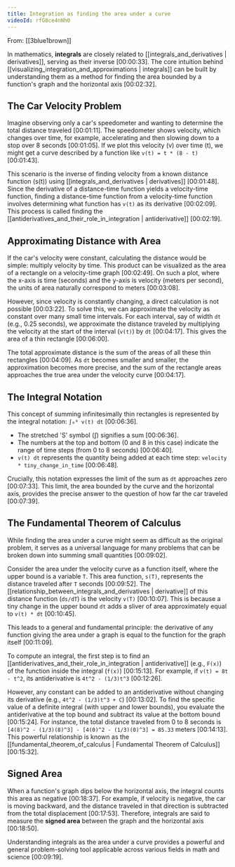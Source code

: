 ```yaml
---
title: Integration as finding the area under a curve
videoId: rfG8ce4nNh0
---
```


From: [[3blue1brown]] <br/> 

In mathematics, **integrals** are closely related to [[integrals_and_derivatives | derivatives]], serving as their inverse <a class="yt-timestamp" data-t="00:00:33">[00:00:33]</a>. The core intuition behind [[visualizing_integration_and_approximations | integrals]] can be built by understanding them as a method for finding the area bounded by a function's graph and the horizontal axis <a class="yt-timestamp" data-t="00:02:32">[00:02:32]</a>.

## The Car Velocity Problem

Imagine observing only a car's speedometer and wanting to determine the total distance traveled <a class="yt-timestamp" data-t="00:01:11">[00:01:11]</a>. The speedometer shows velocity, which changes over time, for example, accelerating and then slowing down to a stop over 8 seconds <a class="yt-timestamp" data-t="00:01:05">[00:01:05]</a>. If we plot this velocity (v) over time (t), we might get a curve described by a function like `v(t) = t * (8 - t)` <a class="yt-timestamp" data-t="00:01:43">[00:01:43]</a>.

This scenario is the inverse of finding velocity from a known distance function (s(t)) using [[integrals_and_derivatives | derivatives]] <a class="yt-timestamp" data-t="00:01:48">[00:01:48]</a>. Since the derivative of a distance-time function yields a velocity-time function, finding a distance-time function from a velocity-time function involves determining what function has `v(t)` as its derivative <a class="yt-timestamp" data-t="00:02:09">[00:02:09]</a>. This process is called finding the [[antiderivatives_and_their_role_in_integration | antiderivative]] <a class="yt-timestamp" data-t="00:02:19">[00:02:19]</a>.

## Approximating Distance with Area

If the car's velocity were constant, calculating the distance would be simple: multiply velocity by time. This product can be visualized as the area of a rectangle on a velocity-time graph <a class="yt-timestamp" data-t="00:02:49">[00:02:49]</a>. On such a plot, where the x-axis is time (seconds) and the y-axis is velocity (meters per second), the units of area naturally correspond to meters <a class="yt-timestamp" data-t="00:03:08">[00:03:08]</a>.

However, since velocity is constantly changing, a direct calculation is not possible <a class="yt-timestamp" data-t="00:03:22">[00:03:22]</a>. To solve this, we can approximate the velocity as constant over many small time intervals. For each interval, say of width `dt` (e.g., 0.25 seconds), we approximate the distance traveled by multiplying the velocity at the start of the interval (`v(t)`) by `dt` <a class="yt-timestamp" data-t="00:04:17">[00:04:17]</a>. This gives the area of a thin rectangle <a class="yt-timestamp" data-t="00:06:00">[00:06:00]</a>.

The total approximate distance is the sum of the areas of all these thin rectangles <a class="yt-timestamp" data-t="00:04:09">[00:04:09]</a>. As `dt` becomes smaller and smaller, the approximation becomes more precise, and the sum of the rectangle areas approaches the true area under the velocity curve <a class="yt-timestamp" data-t="00:04:17">[00:04:17]</a>.

## The Integral Notation

This concept of summing infinitesimally thin rectangles is represented by the integral notation:
`∫₀⁸ v(t) dt` <a class="yt-timestamp" data-t="00:06:36">[00:06:36]</a>.

*   The stretched 'S' symbol (∫) signifies a sum <a class="yt-timestamp" data-t="00:06:36">[00:06:36]</a>.
*   The numbers at the top and bottom (0 and 8 in this case) indicate the range of time steps (from 0 to 8 seconds) <a class="yt-timestamp" data-t="00:06:40">[00:06:40]</a>.
*   `v(t) dt` represents the quantity being added at each time step: `velocity * tiny_change_in_time` <a class="yt-timestamp" data-t="00:06:48">[00:06:48]</a>.

Crucially, this notation expresses the limit of the sum as `dt` approaches zero <a class="yt-timestamp" data-t="00:07:33">[00:07:33]</a>. This limit, the area bounded by the curve and the horizontal axis, provides the precise answer to the question of how far the car traveled <a class="yt-timestamp" data-t="00:07:39">[00:07:39]</a>.

## The Fundamental Theorem of Calculus

While finding the area under a curve might seem as difficult as the original problem, it serves as a universal language for many problems that can be broken down into summing small quantities <a class="yt-timestamp" data-t="00:09:02">[00:09:02]</a>.

Consider the area under the velocity curve as a function itself, where the upper bound is a variable `T`. This area function, `s(T)`, represents the distance traveled after `T` seconds <a class="yt-timestamp" data-t="00:09:52">[00:09:52]</a>. The [[relationship_between_integrals_and_derivatives | derivative]] of this distance function (`ds/dT`) is the velocity `v(T)` <a class="yt-timestamp" data-t="00:10:07">[00:10:07]</a>. This is because a tiny change in the upper bound `dt` adds a sliver of area approximately equal to `v(t) * dt` <a class="yt-timestamp" data-t="00:10:45">[00:10:45]</a>.

This leads to a general and fundamental principle: the derivative of any function giving the area under a graph is equal to the function for the graph itself <a class="yt-timestamp" data-t="00:11:09">[00:11:09]</a>.

To compute an integral, the first step is to find an [[antiderivatives_and_their_role_in_integration | antiderivative]] (e.g., `F(x)`) of the function inside the integral (`f(x)`) <a class="yt-timestamp" data-t="00:15:13">[00:15:13]</a>. For example, if `v(t) = 8t - t^2`, its antiderivative is `4t^2 - (1/3)t^3` <a class="yt-timestamp" data-t="00:12:26">[00:12:26]</a>.

However, any constant can be added to an antiderivative without changing its derivative (e.g., `4t^2 - (1/3)t^3 + C`) <a class="yt-timestamp" data-t="00:13:02">[00:13:02]</a>. To find the specific value of a definite integral (with upper and lower bounds), you evaluate the antiderivative at the top bound and subtract its value at the bottom bound <a class="yt-timestamp" data-t="00:15:24">[00:15:24]</a>. For instance, the total distance traveled from 0 to 8 seconds is `[4(8)^2 - (1/3)(8)^3] - [4(0)^2 - (1/3)(0)^3] = 85.33` meters <a class="yt-timestamp" data-t="00:14:13">[00:14:13]</a>. This powerful relationship is known as the [[fundamental_theorem_of_calculus | Fundamental Theorem of Calculus]] <a class="yt-timestamp" data-t="00:15:32">[00:15:32]</a>.

## Signed Area

When a function's graph dips below the horizontal axis, the integral counts this area as negative <a class="yt-timestamp" data-t="00:18:37">[00:18:37]</a>. For example, if velocity is negative, the car is moving backward, and the distance traveled in that direction is subtracted from the total displacement <a class="yt-timestamp" data-t="00:17:53">[00:17:53]</a>. Therefore, integrals are said to measure the **signed area** between the graph and the horizontal axis <a class="yt-timestamp" data-t="00:18:50">[00:18:50]</a>.

Understanding integrals as the area under a curve provides a powerful and general problem-solving tool applicable across various fields in math and science <a class="yt-timestamp" data-t="00:09:19">[00:09:19]</a>.